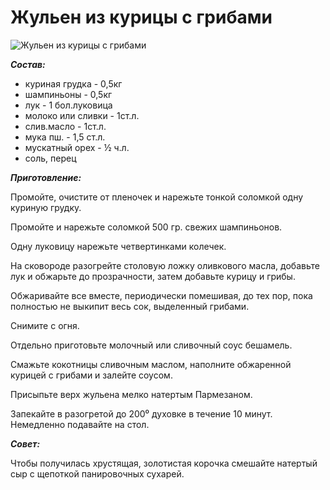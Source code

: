 # Жульен из курицы с грибами
![Жульен из курицы с грибами](/images/Kulinar/Second/zhulen-s-kuritsej-i-gribami-v-gorshochkah.jpg 'Жульен из курицы с грибами')

***Состав:***

- куриная грудка - 0,5кг
- шампиньоны - 0,5кг
- лук - 1 бол.луковица
- молоко или сливки - 1ст.л.
- слив.масло - 1ст.л.
- мука пш. - 1,5 ст.л.
- мускатный орех - ½ ч.л.
- соль, перец

***Приготовление:***

Промойте, очистите от пленочек и нарежьте тонкой соломкой одну куриную грудку.

Промойте и нарежьте соломкой 500 гр. свежих шампиньонов.

Одну луковицу нарежьте четвертинками колечек.

На сковороде разогрейте столовую ложку оливкового масла, добавьте лук и обжарьте до прозрачности, затем добавьте курицу и грибы.

Обжаривайте все вместе, периодически помешивая, до тех пор, пока полностью не выкипит весь сок, выделенный грибами.

Снимите с огня.

Отдельно приготовьте молочный или сливочный соус бешамель.

Смажьте кокотницы сливочным маслом, наполните обжаренной курицей с грибами и залейте соусом.

Присыпьте верх жульена мелко натертым Пармезаном.

Запекайте в разогретой до 200⁰ духовке в течение 10 минут. Немедленно подавайте на стол.

_**Совет:**_

Чтобы получилась хрустящая, золотистая корочка смешайте натертый сыр с щепоткой  панировочных сухарей.
